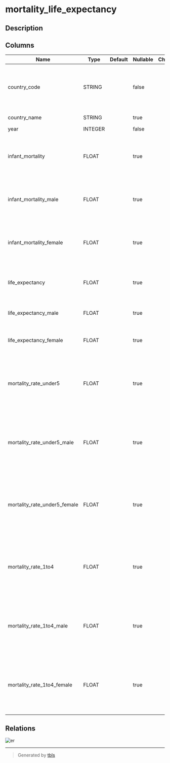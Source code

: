# mortality_life_expectancy

## Description

## Columns

| Name | Type | Default | Nullable | Children | Parents | Comment |
| ---- | ---- | ------- | -------- | -------- | ------- | ------- |
| country_code | STRING |  | false |  |  | Federal Information Processing Standard (FIPS) country/area code |
| country_name | STRING |  | true |  |  | Country or area name |
| year | INTEGER |  | false |  |  | Year |
| infant_mortality | FLOAT |  | true |  |  | Both sexes infant mortality rate (infant deaths per 1,000 population) |
| infant_mortality_male | FLOAT |  | true |  |  | Male infant mortality rate (infant deaths per 1,000 population) |
| infant_mortality_female | FLOAT |  | true |  |  | Female infant mortality rate (infant deaths per 1,000 population) |
| life_expectancy | FLOAT |  | true |  |  | Both sexes life expectancy at birth (years) |
| life_expectancy_male | FLOAT |  | true |  |  | Male life expectancy at birth (years) |
| life_expectancy_female | FLOAT |  | true |  |  | Female life expectancy at birth (years) |
| mortality_rate_under5 | FLOAT |  | true |  |  | Both sexes under-5 mortality rate (probability of dying between ages 0 and 5) |
| mortality_rate_under5_male | FLOAT |  | true |  |  | Male sexes under-5 mortality rate (probability of dying between ages 0 and 5) |
| mortality_rate_under5_female | FLOAT |  | true |  |  | Female sexes under-5 mortality rate (probability of dying between ages 0 and 5) |
| mortality_rate_1to4 | FLOAT |  | true |  |  | Both sexes child mortality rate (probability of dying between ages 1 and 4) |
| mortality_rate_1to4_male | FLOAT |  | true |  |  | Male sexes child mortality rate (probability of dying between ages 1 and 4) |
| mortality_rate_1to4_female | FLOAT |  | true |  |  | Female sexes child mortality rate (probability of dying between ages 1 and 4) |

## Relations

![er](mortality_life_expectancy.png)

---

> Generated by [tbls](https://github.com/Melsoft-Games/tbls)
